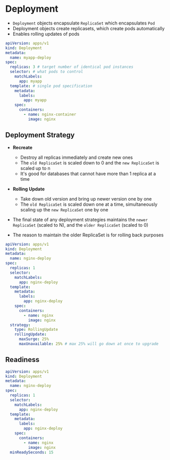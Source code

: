 # Deployment

- `Deployment` objects encapsulate `ReplicaSet` which encapsulates `Pod`
- Deployment objects create replicasets, which create pods automatically
- Enables rolling updates of pods

```yaml
apiVersion: apps/v1
kind: Deployment
metadata:
  name: myapp-deploy
spec:
  replicas: 3 # target number of identical pod instances
  selector: # what pods to control
    matchLabels:
      app: myapp
  template: # single pod specification
    metadata:
      labels:
        app: myapp
    spec:
      containers:
        - name: nginx-container
          image: nginx
```

## Deployment Strategy

- **Recreate**

  - Destroy all replicas immediately and create new ones
  - The `old ReplicaSet` is scaled down to 0 and the `new ReplicaSet` is scaled up to n
  - It's good for databases that cannot have more than 1 replica at a time

- **Rolling Update**

  - Take down old version and bring up newer version one by one
  - The `old ReplicaSet` is scaled down one at a time, simultaneously scaling up the `new ReplicaSet` one by one

- The final state of any deployment strategies maintains the `newer ReplicaSet` (scaled to N), and the `older ReplicaSet` (scaled to 0)
- The reason to maintain the older ReplicaSet is for rolling back purposes

```yaml
apiVersion: apps/v1
kind: Deployment
metadata:
  name: nginx-deploy
spec:
  replicas: 1
  selector:
    matchLabels:
      app: nginx-deploy
  template:
    metadata:
      labels:
        app: nginx-deploy
    spec:
      containers:
        - name: nginx
          image: nginx
  strategy:
    type: RollingUpdate
    rollingUpdate:
      maxSurge: 25%
      maxUnavailable: 25% # max 25% will go down at once to upgrade
```

## Readiness

```yaml
apiVersion: apps/v1
kind: Deployment
metadata:
  name: nginx-deploy
spec:
  replicas: 1
  selector:
    matchLabels:
      app: nginx-deploy
  template:
    metadata:
      labels:
        app: nginx-deploy
    spec:
      containers:
        - name: nginx
          image: nginx
  minReadySeconds: 15
```
